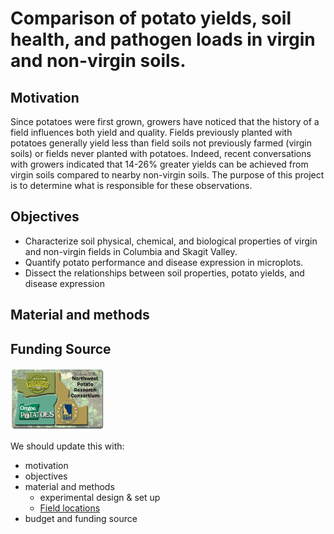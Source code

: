 # Comparison of potato yields, soil health, and pathogen loads in virgin and non-virgin soils. 
## Motivation
Since potatoes were first grown, growers have noticed that the history of a field influences both yield and quality. Fields previously planted with potatoes generally yield less than field soils not previously farmed (virgin soils) or fields never planted with potatoes. Indeed, recent conversations with growers indicated that 14-26% greater yields can be achieved from virgin soils compared to nearby non-virgin soils. The purpose of this project is to determine what is responsible for these observations.  
## Objectives 
* Characterize soil physical, chemical, and biological properties of virgin and non-virgin fields in Columbia and Skagit Valley.
* Quantify potato performance and disease expression in microplots.
* Dissect the relationships between soil properties, potato yields, and disease expression 
## Material and methods
## Funding Source
<p align="left">
  <img width="150" height="100" src="Images/ConsortiumBanner2.png">
  </p>

  


We should update this with:
  - motivation
  - objectives
  - material and methods
    -  experimental design & set up
    -  [Field locations](https://docs.google.com/spreadsheets/d/1ueUsxG38xVWpykEKBluq_0PrLB60ttyE/edit#gid=510634563)
  - budget and funding source

